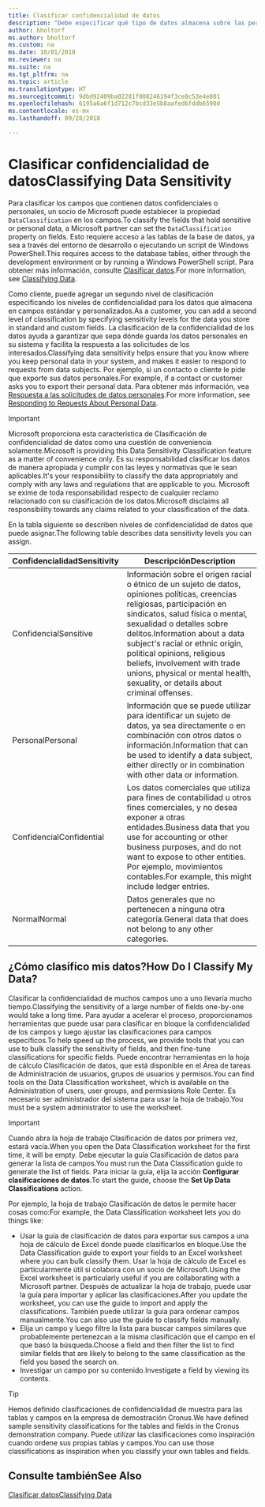```yaml
---
title: Clasificar confidencialidad de datos
description: "Debe especificar qué tipo de datos almacena sobre las personas para que pueda responder a las solicitudes de los asuntos de datos."
author: bholtorf
ms.author: bholtorf
ms.custom: na
ms.date: 10/01/2018
ms.reviewer: na
ms.suite: na
ms.tgt_pltfrm: na
ms.topic: article
ms.translationtype: HT
ms.sourcegitcommit: 9dbd92409ba02281f008246194f3ce0c53e4e001
ms.openlocfilehash: 6195a6a6f1d712c7bcd33e5b8aafed6fddb6598d
ms.contentlocale: es-mx
ms.lasthandoff: 09/28/2018

---
```


# <a name="classifying-data-sensitivity"></a><span data-ttu-id="6b97c-103">Clasificar confidencialidad de datos</span><span class="sxs-lookup"><span data-stu-id="6b97c-103">Classifying Data Sensitivity</span></span>
<span data-ttu-id="6b97c-104">Para clasificar los campos que contienen datos confidenciales o personales, un socio de Microsoft puede establecer la propiedad ```DataClassification``` en los campos.</span><span class="sxs-lookup"><span data-stu-id="6b97c-104">To classify the fields that hold sensitive or personal data, a Microsoft partner can set the ```DataClassification``` property on fields.</span></span> <span data-ttu-id="6b97c-105">Esto requiere acceso a las tablas de la base de datos, ya sea a través del entorno de desarrollo o ejecutando un script de Windows PowerShell.</span><span class="sxs-lookup"><span data-stu-id="6b97c-105">This requires access to the database tables, either through the development environment or by running a Windows PowerShell script.</span></span> <span data-ttu-id="6b97c-106">Para obtener más información, consulte [Clasificar datos](https://docs.microsoft.com/en-us/dynamics-nav/classifying-data).</span><span class="sxs-lookup"><span data-stu-id="6b97c-106">For more information, see [Classifying Data](https://docs.microsoft.com/en-us/dynamics-nav/classifying-data).</span></span>  

<span data-ttu-id="6b97c-107">Como cliente, puede agregar un segundo nivel de clasificación especificando los niveles de confidencialidad para los datos que almacena en campos estándar y personalizados.</span><span class="sxs-lookup"><span data-stu-id="6b97c-107">As a customer, you can add a second level of classification by specifying sensitivity levels for the data you store in standard and custom fields.</span></span> <span data-ttu-id="6b97c-108">La clasificación de la confidencialidad de los datos ayuda a garantizar que sepa dónde guarda los datos personales en su sistema y facilita la respuesta a las solicitudes de los interesados.</span><span class="sxs-lookup"><span data-stu-id="6b97c-108">Classifying data sensitivity helps ensure that you know where you keep personal data in your system, and makes it easier to respond to requests from data subjects.</span></span> <span data-ttu-id="6b97c-109">Por ejemplo, si un contacto o cliente le pide que exporte sus datos personales.</span><span class="sxs-lookup"><span data-stu-id="6b97c-109">For example, if a contact or customer asks you to export their personal data.</span></span> <span data-ttu-id="6b97c-110">Para obtener más información, vea [Respuesta a las solicitudes de datos personales](admin-responding-to-requests-about-personal-data.md).</span><span class="sxs-lookup"><span data-stu-id="6b97c-110">For more information, see [Responding to Requests About Personal Data](admin-responding-to-requests-about-personal-data.md).</span></span>

> [!Important]
> <span data-ttu-id="6b97c-111">Microsoft proporciona esta característica de Clasificación de confidencialidad de datos como una cuestión de conveniencia solamente.</span><span class="sxs-lookup"><span data-stu-id="6b97c-111">Microsoft is providing this Data Sensitivity Classification feature as a matter of convenience only.</span></span> <span data-ttu-id="6b97c-112">Es su responsabilidad clasificar los datos de manera apropiada y cumplir con las leyes y normativas que le sean aplicables.</span><span class="sxs-lookup"><span data-stu-id="6b97c-112">It's your responsibility to classify the data appropriately and comply with any laws and regulations that are applicable to you.</span></span> <span data-ttu-id="6b97c-113">Microsoft se exime de toda responsabilidad respecto de cualquier reclamo relacionado con su clasificación de los datos.</span><span class="sxs-lookup"><span data-stu-id="6b97c-113">Microsoft disclaims all responsibility towards any claims related to your classification of the data.</span></span>  

<span data-ttu-id="6b97c-114">En la tabla siguiente se describen niveles de confidencialidad de datos que puede asignar.</span><span class="sxs-lookup"><span data-stu-id="6b97c-114">The following table describes data sensitivity levels you can assign.</span></span>

|<span data-ttu-id="6b97c-115">Confidencialidad</span><span class="sxs-lookup"><span data-stu-id="6b97c-115">Sensitivity</span></span>|<span data-ttu-id="6b97c-116">Descripción</span><span class="sxs-lookup"><span data-stu-id="6b97c-116">Description</span></span>|
|----|----|
|<span data-ttu-id="6b97c-117">Confidencial</span><span class="sxs-lookup"><span data-stu-id="6b97c-117">Sensitive</span></span> | <span data-ttu-id="6b97c-118">Información sobre el origen racial o étnico de un sujeto de datos, opiniones políticas, creencias religiosas, participación en sindicatos, salud física o mental, sexualidad o detalles sobre delitos.</span><span class="sxs-lookup"><span data-stu-id="6b97c-118">Information about a data subject's racial or ethnic origin, political opinions, religious beliefs, involvement with trade unions, physical or mental health, sexuality, or details about criminal offenses.</span></span> |
|<span data-ttu-id="6b97c-119">Personal</span><span class="sxs-lookup"><span data-stu-id="6b97c-119">Personal</span></span> | <span data-ttu-id="6b97c-120">Información que se puede utilizar para identificar un sujeto de datos, ya sea directamente o en combinación con otros datos o información.</span><span class="sxs-lookup"><span data-stu-id="6b97c-120">Information that can be used to identify a data subject, either directly or in combination with other data or information.</span></span>|
|<span data-ttu-id="6b97c-121">Confidencial</span><span class="sxs-lookup"><span data-stu-id="6b97c-121">Confidential</span></span> | <span data-ttu-id="6b97c-122">Los datos comerciales que utiliza para fines de contabilidad u otros fines comerciales, y no desea exponer a otras entidades.</span><span class="sxs-lookup"><span data-stu-id="6b97c-122">Business data that you use for accounting or other business purposes, and do not want to expose to other entities.</span></span> <span data-ttu-id="6b97c-123">Por ejemplo, movimientos contables.</span><span class="sxs-lookup"><span data-stu-id="6b97c-123">For example, this might include ledger entries.</span></span>|
|<span data-ttu-id="6b97c-124">Normal</span><span class="sxs-lookup"><span data-stu-id="6b97c-124">Normal</span></span> | <span data-ttu-id="6b97c-125">Datos generales que no pertenecen a ninguna otra categoría.</span><span class="sxs-lookup"><span data-stu-id="6b97c-125">General data that does not belong to any other categories.</span></span>|

## <a name="how-do-i-classify-my-data"></a><span data-ttu-id="6b97c-126">¿Cómo clasifico mis datos?</span><span class="sxs-lookup"><span data-stu-id="6b97c-126">How Do I Classify My Data?</span></span>
<span data-ttu-id="6b97c-127">Clasificar la confidencialidad de muchos campos uno a uno llevaría mucho tiempo.</span><span class="sxs-lookup"><span data-stu-id="6b97c-127">Classifying the sensitivity of a large number of fields one-by-one would take a long time.</span></span> <span data-ttu-id="6b97c-128">Para ayudar a acelerar el proceso, proporcionamos herramientas que puede usar para clasificar en bloque la confidencialidad de los campos y luego ajustar las clasificaciones para campos específicos.</span><span class="sxs-lookup"><span data-stu-id="6b97c-128">To help speed up the process, we provide tools that you can use to bulk classify the sensitivity of fields, and then fine-tune classifications for specific fields.</span></span> <span data-ttu-id="6b97c-129">Puede encontrar herramientas en la hoja de cálculo Clasificación de datos, que está disponible en el Área de tareas de Administración de usuarios, grupos de usuarios y permisos.</span><span class="sxs-lookup"><span data-stu-id="6b97c-129">You can find tools on the Data Classification worksheet, which is available on the Administration of users, user groups, and permissions Role Center.</span></span> <span data-ttu-id="6b97c-130">Es necesario ser administrador del sistema para usar la hoja de trabajo.</span><span class="sxs-lookup"><span data-stu-id="6b97c-130">You must be a system administrator to use the worksheet.</span></span>

> [!Important]
> <span data-ttu-id="6b97c-131">Cuando abra la hoja de trabajo Clasificación de datos por primera vez, estará vacía.</span><span class="sxs-lookup"><span data-stu-id="6b97c-131">When you open the Data Classification worksheet for the first time, it will be empty.</span></span> <span data-ttu-id="6b97c-132">Debe ejecutar la guía Clasificación de datos para generar la lista de campos.</span><span class="sxs-lookup"><span data-stu-id="6b97c-132">You must run the Data Classification guide to generate the list of fields.</span></span> <span data-ttu-id="6b97c-133">Para iniciar la guía, elija la acción **Configurar clasificaciones de datos**.</span><span class="sxs-lookup"><span data-stu-id="6b97c-133">To start the guide, choose the **Set Up Data Classifications** action.</span></span>

<span data-ttu-id="6b97c-134">Por ejemplo, la hoja de trabajo Clasificación de datos le permite hacer cosas como:</span><span class="sxs-lookup"><span data-stu-id="6b97c-134">For example, the Data Classification worksheet lets you do things like:</span></span>  

* <span data-ttu-id="6b97c-135">Usar la guía de clasificación de datos para exportar sus campos a una hoja de cálculo de Excel donde puede clasificarlos en bloque.</span><span class="sxs-lookup"><span data-stu-id="6b97c-135">Use the Data Classification guide to export your fields to an Excel worksheet where you can bulk classify them.</span></span> <span data-ttu-id="6b97c-136">Usar la hoja de cálculo de Excel es particularmente útil si colabora con un socio de Microsoft.</span><span class="sxs-lookup"><span data-stu-id="6b97c-136">Using the Excel worksheet is particularly useful if you are collaborating with a Microsoft partner.</span></span> <span data-ttu-id="6b97c-137">Después de actualizar la hoja de trabajo, puede usar la guía para importar y aplicar las clasificaciones.</span><span class="sxs-lookup"><span data-stu-id="6b97c-137">After you update the worksheet, you can use the guide to import and apply the classifications.</span></span> <span data-ttu-id="6b97c-138">También puede utilizar la guía para ordenar campos manualmente.</span><span class="sxs-lookup"><span data-stu-id="6b97c-138">You can also use the guide to classify fields manually.</span></span>  
* <span data-ttu-id="6b97c-139">Elija un campo y luego filtre la lista para buscar campos similares que probablemente pertenezcan a la misma clasificación que el campo en el que basó la búsqueda.</span><span class="sxs-lookup"><span data-stu-id="6b97c-139">Choose a field and then filter the list to find similar fields that are likely to belong to the same classification as the field you based the search on.</span></span>  
* <span data-ttu-id="6b97c-140">Investigar un campo por su contenido.</span><span class="sxs-lookup"><span data-stu-id="6b97c-140">Investigate a field by viewing its contents.</span></span>  

> [!Tip]
> <span data-ttu-id="6b97c-141">Hemos definido clasificaciones de confidencialidad de muestra para las tablas y campos en la empresa de demostración Cronus.</span><span class="sxs-lookup"><span data-stu-id="6b97c-141">We have defined sample sensitivity classifications for the tables and fields in the Cronus demonstration company.</span></span> <span data-ttu-id="6b97c-142">Puede utilizar las clasificaciones como inspiración cuando ordene sus propias tablas y campos.</span><span class="sxs-lookup"><span data-stu-id="6b97c-142">You can use those classifications as inspiration when you classify your own tables and fields.</span></span>

## <a name="see-also"></a><span data-ttu-id="6b97c-143">Consulte también</span><span class="sxs-lookup"><span data-stu-id="6b97c-143">See Also</span></span>
[<span data-ttu-id="6b97c-144">Clasificar datos</span><span class="sxs-lookup"><span data-stu-id="6b97c-144">Classifying Data</span></span>](https://docs.microsoft.com/en-us/dynamics-nav/classifying-data)  

